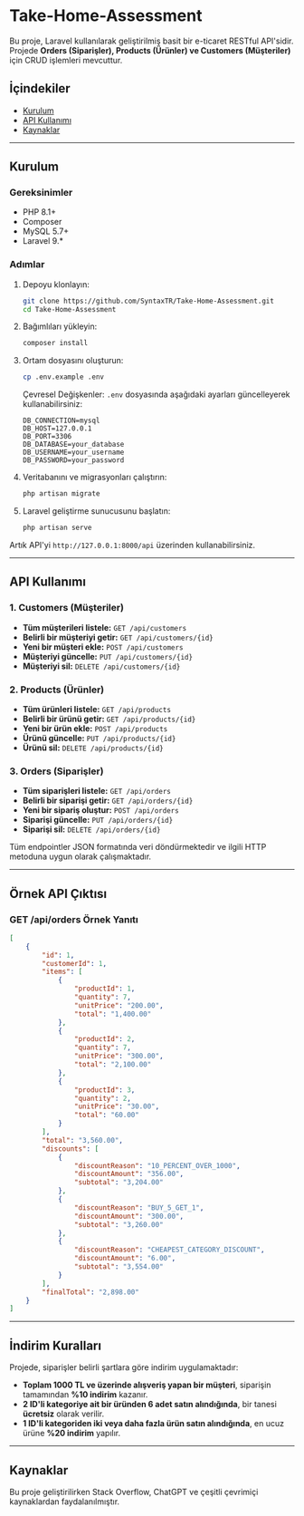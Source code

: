 # Take-Home-Assessment

Bu proje, Laravel kullanılarak geliştirilmiş basit bir e-ticaret RESTful API'sidir. Projede **Orders (Siparişler), Products (Ürünler) ve Customers (Müşteriler)** için CRUD işlemleri mevcuttur.

## İçindekiler
- [Kurulum](#kurulum)
- [API Kullanımı](#api-kullanimi)
- [Kaynaklar](#Kaynaklar)

---

## Kurulum

### Gereksinimler
- PHP 8.1+
- Composer
- MySQL 5.7+
- Laravel 9.*

### Adımlar
1. Depoyu klonlayın:
   ```sh
   git clone https://github.com/SyntaxTR/Take-Home-Assessment.git
   cd Take-Home-Assessment
   ```
2. Bağımlıları yükleyin:
   ```sh
   composer install
   ```
3. Ortam dosyasını oluşturun:
   ```sh
   cp .env.example .env
   ```
   Çevresel Değişkenler:
   `.env` dosyasında aşağıdaki ayarları güncelleyerek kullanabilirsiniz:
   ```
   DB_CONNECTION=mysql
   DB_HOST=127.0.0.1
   DB_PORT=3306
   DB_DATABASE=your_database
   DB_USERNAME=your_username
   DB_PASSWORD=your_password
   ```

4. Veritabanını ve migrasyonları çalıştırın:
   ```sh
   php artisan migrate
   ```
5. Laravel geliştirme sunucusunu başlatın:
   ```sh
   php artisan serve
   ```

Artık API'yi `http://127.0.0.1:8000/api` üzerinden kullanabilirsiniz.

---

## API Kullanımı

### 1. Customers (Müşteriler)
- **Tüm müşterileri listele:** `GET /api/customers`
- **Belirli bir müşteriyi getir:** `GET /api/customers/{id}`
- **Yeni bir müşteri ekle:** `POST /api/customers`
- **Müşteriyi güncelle:** `PUT /api/customers/{id}`
- **Müşteriyi sil:** `DELETE /api/customers/{id}`

### 2. Products (Ürünler)
- **Tüm ürünleri listele:** `GET /api/products`
- **Belirli bir ürünü getir:** `GET /api/products/{id}`
- **Yeni bir ürün ekle:** `POST /api/products`
- **Ürünü güncelle:** `PUT /api/products/{id}`
- **Ürünü sil:** `DELETE /api/products/{id}`

### 3. Orders (Siparişler)
- **Tüm siparişleri listele:** `GET /api/orders`
- **Belirli bir siparişi getir:** `GET /api/orders/{id}`
- **Yeni bir sipariş oluştur:** `POST /api/orders`
- **Siparişi güncelle:** `PUT /api/orders/{id}`
- **Siparişi sil:** `DELETE /api/orders/{id}`

Tüm endpointler JSON formatında veri döndürmektedir ve ilgili HTTP metoduna uygun olarak çalışmaktadır.

---

## Örnek API Çıktısı
### GET /api/orders Örnek Yanıtı
```json
[
    {
        "id": 1,
        "customerId": 1,
        "items": [
            {
                "productId": 1,
                "quantity": 7,
                "unitPrice": "200.00",
                "total": "1,400.00"
            },
            {
                "productId": 2,
                "quantity": 7,
                "unitPrice": "300.00",
                "total": "2,100.00"
            },
            {
                "productId": 3,
                "quantity": 2,
                "unitPrice": "30.00",
                "total": "60.00"
            }
        ],
        "total": "3,560.00",
        "discounts": [
            {
                "discountReason": "10_PERCENT_OVER_1000",
                "discountAmount": "356.00",
                "subtotal": "3,204.00"
            },
            {
                "discountReason": "BUY_5_GET_1",
                "discountAmount": "300.00",
                "subtotal": "3,260.00"
            },
            {
                "discountReason": "CHEAPEST_CATEGORY_DISCOUNT",
                "discountAmount": "6.00",
                "subtotal": "3,554.00"
            }
        ],
        "finalTotal": "2,898.00"
    }
]
```

---
## İndirim Kuralları
Projede, siparişler belirli şartlara göre indirim uygulamaktadır:
- **Toplam 1000 TL ve üzerinde alışveriş yapan bir müşteri**, siparişin tamamından **%10 indirim** kazanır.
- **2 ID'li kategoriye ait bir üründen 6 adet satın alındığında**, bir tanesi **ücretsiz** olarak verilir.
- **1 ID'li kategoriden iki veya daha fazla ürün satın alındığında**, en ucuz ürüne **%20 indirim** yapılır.

---


## Kaynaklar

Bu proje geliştirilirken Stack Overflow, ChatGPT ve çeşitli çevrimiçi kaynaklardan faydalanılmıştır.